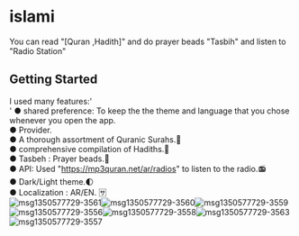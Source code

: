 # islami

You can read "[Quran ,Hadith]" and do prayer beads "Tasbih" and listen to "Radio Station"

## Getting Started

I used many features:'<br>'
● shared preference: To keep the the theme and language that you chose whenever you open the app.<br>
● Provider.<br>
● A thorough assortment of Quranic Surahs.📖<br>
● comprehensive compilation of Hadiths.📜<br>
● Tasbeh : Prayer beads.📿<br>
● API: Used "https://mp3quran.net/ar/radios" to listen to the radio.📻 <br>
● Dark/Light theme.🌓<br>
● Localization : AR/EN. 🈂<br>
![msg1350577729-3561](https://github.com/salmahossam094/islami/assets/90824795/bfce88a5-b01e-42da-882c-f9cf4955cd5d)![msg1350577729-3560](https://github.com/salmahossam094/islami/assets/90824795/b5035253-319c-46bb-aadf-46e4d1ac5ea0)![msg1350577729-3559](https://github.com/salmahossam094/islami/assets/90824795/c17e58ce-1e39-4670-8d57-e40a262dd586)![msg1350577729-3556](https://github.com/salmahossam094/islami/assets/90824795/cc7da594-d593-4829-9b96-a948518039cb)![msg1350577729-3558](https://github.com/salmahossam094/islami/assets/90824795/372a1150-cc06-45af-bc1d-6e1fce161171)![msg1350577729-3563](https://github.com/salmahossam094/islami/assets/90824795/49694d42-4c5b-4833-aa75-814bc96b00e7)![msg1350577729-3557](https://github.com/salmahossam094/islami/assets/90824795/47553278-90ca-4557-bd91-9b3871318dd4)

